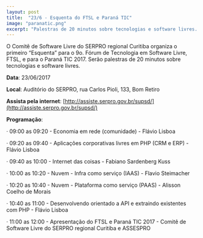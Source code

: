 ```yaml
---
layout: post
title:  "23/6 - Esquenta do FTSL e Paraná TIC"
image: "paranatic.png"
excerpt: "Palestras de 20 minutos sobre tecnologias e software livres. Clique em saiba mais para ver programação."
---
```

O Comitê de Software Livre do SERPRO regional Curitiba organiza o primeiro “Esquenta” para o 9o. Fórum de Tecnologia em Software Livre, FTSL, e para o Paraná TIC 2017. Serão palestras de 20 minutos sobre tecnologias e software livres.

**Data**: 23/06/2017

**Local**: Auditório do SERPRO, rua Carlos Pioli, 133, Bom Retiro

**Assista pela internet**:
[http://assiste.serpro.gov.br/supsd/](http://assiste.serpro.gov.br/supsd/)

**Programação**:

·  09:00 as 09:20 - Economia em rede (comunidade) - Flávio Lisboa

·  09:20 as 09:40 - Aplicações corporativas livres em PHP (CRM e ERP) - Flávio Lisboa

·  09:40 as 10:00 - Internet das coisas - Fabiano Sardenberg Kuss

·  10:00 as 10:20 - Nuvem - Infra como serviço (IAAS) - Flavio Steimacher

·  10:20 as 10:40 - Nuvem - Plataforma como serviço (PAAS)  - Alisson Coelho de  Morais

·  10:40 as 11:00 - Desenvolvendo orientado a API e extraindo existentes com PHP - 	  	Flávio Lisboa

·  11:00  as 12:00 - Apresentação do FTSL e Paraná TIC 2017  - Comitê de Software Livre do SERPRO regional Curitiba e ASSESPRO

